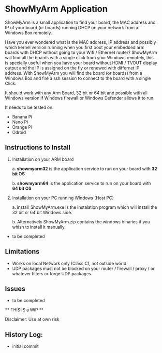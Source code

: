 ShowMyArm Application
=====================

ShowMyArm is a small application to find your board, the MAC address and IP of your board (or boards) running DHCP on your network from a Windows Box remotely.

Have you ever wondered what is the MAC address, IP address and possibly which kernel version running when you first boot your embedded arm boards with DHCP without going to your Wifi / Ethernet router?
ShowMyArm will find all the boards with a single click from your Windows remotely, this is specially useful when you have your board without HDMI / TVOUT display output and the IP is assigned on the fly or renewed with differnet IP address.
With ShowMyArm you will find the board (or boards) from a Windows Box and fire a ssh session to connect to the board with a single Click.

It should work with any Arm Board, 32 bit or 64 bit and possible with all Windows version if Windows firewall or Windows Defender allows it to run.

It needs to be tested on:
- Banana Pi
- Nano Pi
- Orange Pi
- Odroid

Instructions to Install
-----------------------

1.  Installation on your ARM board

    a. **showmyarm32** is the application service to run on your board with **32 bit OS**



    b. **showmyarm64** is the application service to run on your board with **64 bit OS**



2.  Installation on your PC running Windows (Host PC)

    a. install_ShowMyArm.exe is the instalation program which will install the 32 bit or 64 bit Windows side.



    b. Alternatively ShowMyArm.zip contains the windows binaries if you whish to install it manually.


- to be completed



Limitations
-----------
- Works on local Network only (Class C), not outside world.
- UDP packages must not be blocked on your router / firewall / proxy / or whatever filters or forge UDP packages.

Issues
------
- to be completed


** THIS IS a WiP **

Disclaimer: Use at own risk


History Log:
------------
- initial commit
